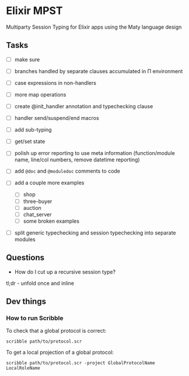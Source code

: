 # Elixir MPST

Multiparty Session Typing for Elixir apps using the Maty language design

## Tasks

- [ ] make sure 

- [ ] branches handled by separate clauses accumulated in Π environment
- [ ] case expressions in non-handlers
- [ ] more map operations

- [ ] create @init_handler annotation and typechecking clause
- [ ] handler send/suspend/end macros
- [ ] add sub-typing
- [ ] get/set state

- [ ] polish up error reporting to use meta information (function/module name, line/col numbers, remove datetime reporting)
- [ ] add `@doc` and `@moduledoc` comments to code
- [ ] add a couple more examples
  - [ ] shop
  - [ ] three-buyer
  - [ ] auction
  - [ ] chat_server
  - [ ] some broken examples
- [ ] split generic typechecking and session typechecking into separate modules



## Questions

- How do I cut up a recursive session type? 

tl;dr - unfold once and inline


## Dev things

### How to run Scribble

To check that a global protocol is correct:
```
scribble path/to/protocol.scr
```


To get a local projection of a global protocol:
```
scribble path/to/protocol.scr -project GlobalProtocolName LocalRoleName
```
